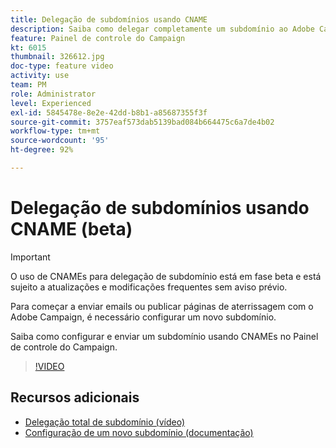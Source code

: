 ```yaml
---
title: Delegação de subdomínios usando CNAME
description: Saiba como delegar completamente um subdomínio ao Adobe Campaign.
feature: Painel de controle do Campaign
kt: 6015
thumbnail: 326612.jpg
doc-type: feature video
activity: use
team: PM
role: Administrator
level: Experienced
exl-id: 5845478e-8e2e-42dd-b8b1-a85687355f3f
source-git-commit: 3757eaf573dab5139bad084b664475c6a7de4b02
workflow-type: tm+mt
source-wordcount: '95'
ht-degree: 92%

---
```


# Delegação de subdomínios usando CNAME (beta)

>[!IMPORTANT]
>
> O uso de CNAMEs para delegação de subdomínio está em fase beta e está sujeito a atualizações e modificações frequentes sem aviso prévio.

Para começar a enviar emails ou publicar páginas de aterrissagem com o Adobe Campaign, é necessário configurar um novo subdomínio.

Saiba como configurar e enviar um subdomínio usando CNAMEs no Painel de controle do Campaign.

>[!VIDEO](https://video.tv.adobe.com/v/326612?quality=12)

## Recursos adicionais

* [Delegação total de subdomínio (vídeo)](./subdomain-delegation.md)
* [Configuração de um novo subdomínio (documentação)](https://experienceleague.adobe.com/docs/control-panel/using/subdomains-and-certificates/setting-up-new-subdomain.html)

